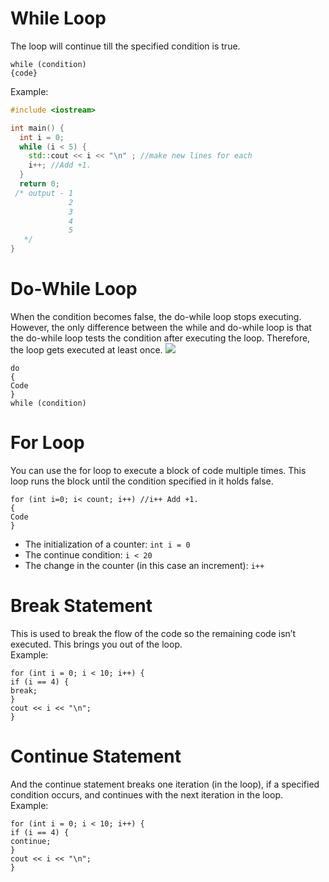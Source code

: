 # While Loop
The loop will continue till the specified condition is true.
```
while (condition)
{code}
```
Example:
```cpp
#include <iostream>

int main() {
  int i = 0;
  while (i < 5) {
    std::cout << i << "\n" ; //make new lines for each
    i++; //Add +1.
  }
  return 0;
 /* output - 1
             2
             3
             4
             5
   */                      
}
```
# Do-While Loop
When the condition becomes false, the do-while loop stops executing. However, the only difference between the while and do-while loop is that the do-while loop tests the condition after executing the loop. Therefore, the loop gets executed at least once.
![](https://res.cloudinary.com/practicaldev/image/fetch/s--5Xias1D0--/c_limit%2Cf_auto%2Cfl_progressive%2Cq_auto%2Cw_880/https://cdn.hashnode.com/res/hashnode/image/upload/v1621636641551/LB_ybpDhI.png)
```
do
{
Code
}
while (condition)
```
# For Loop
You can use the for loop to execute a block of code multiple times. This loop runs the block until the condition specified in it holds false. 
```
for (int i=0; i< count; i++) //i++ Add +1.
{
Code
}
```
- The initialization of a counter: ``int i = 0``
- The continue condition: ``i < 20``
- The change in the counter (in this case an increment): ``i++``
# Break Statement
This is used to break the flow of the code so the remaining code isn’t executed. This brings you out of the loop. <br/>
Example:
```
for (int i = 0; i < 10; i++) {
if (i == 4) {
break;
}
cout << i << "\n";
}
```
# Continue Statement
And the continue statement breaks one iteration (in the loop), if a specified condition occurs, and continues with the next iteration in the loop.<br/>
Example:

```
for (int i = 0; i < 10; i++) {
if (i == 4) {
continue;
}
cout << i << "\n";
}
```
